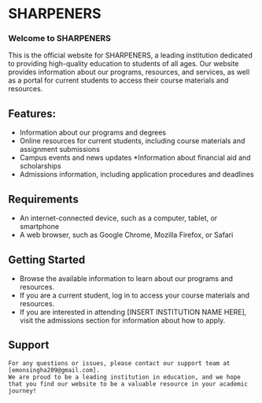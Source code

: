 # SHARPENERS
### Welcome to SHARPENERS
This is the official website for SHARPENERS, a leading institution dedicated to providing high-quality education to students of all ages. Our website provides information about our programs, resources, and services, as well as a portal for current students to access their course materials and resources.

## Features:
* Information about our programs and degrees
* Online resources for current students, including course materials and assignment submissions
* Campus events and news updates
*Information about financial aid and scholarships
* Admissions information, including application procedures and deadlines
## Requirements
* An internet-connected device, such as a computer, tablet, or smartphone
* A web browser, such as Google Chrome, Mozilla Firefox, or Safari
## Getting Started
* Browse the available information to learn about our programs and resources.
* If you are a current student, log in to access your course materials and resources.
* If you are interested in attending [INSERT INSTITUTION NAME HERE], visit the admissions section for information about how to apply.
## Support

```
For any questions or issues, please contact our support team at [emonsingha209@gmail.com].
We are proud to be a leading institution in education, and we hope that you find our website to be a valuable resource in your academic journey!